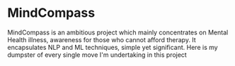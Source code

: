 # MindCompass
MindCompass is an ambitious project which mainly concentrates on Mental Health illness, awareness for those who cannot afford therapy. It encapsulates NLP and ML techniques, simple yet significant. Here is my dumpster of every single move I'm undertaking in this project
